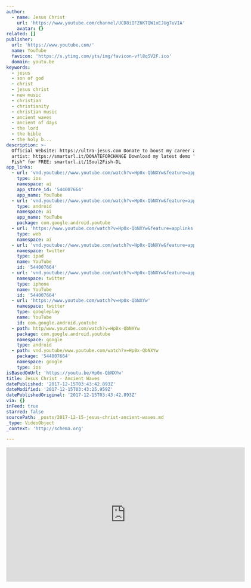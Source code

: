 ```yaml
---
author:
  - name: Jesus Christ
    url: 'https://www.youtube.com/channel/UCD8iIFZ6KTQW1xEJUg7uVIA'
    avatar: {}
related: []
publisher:
  url: 'https://www.youtube.com/'
  name: YouTube
  favicon: 'https://s.ytimg.com/yts/img/favicon-vfl8qSV2F.ico'
  domain: youtu.be
keywords:
  - jesus
  - son of god
  - christ
  - jesus christ
  - new music
  - christian
  - christianity
  - christian music
  - ancient waves
  - ancient of days
  - the lord
  - the bible
  - the holy b...
description: >-
  Official Website: https://ultra-jesus.com Donate to boost my career as an
  artist: https://smarturl.it/DONATEFORCHANGE Download my latest demo "1 Soul 2
  Fish" for FREE: smarturl.it/1Soul2Fish-DL
app_links:
  - url: 'vnd.youtube://www.youtube.com/watch?v=Hp0x-QbNXYw&feature=applinks'
    type: ios
    namespace: ai
    app_store_id: '544007664'
    app_name: YouTube
  - url: 'vnd.youtube://www.youtube.com/watch?v=Hp0x-QbNXYw&feature=applinks'
    type: android
    namespace: ai
    app_name: YouTube
    package: com.google.android.youtube
  - url: 'https://www.youtube.com/watch?v=Hp0x-QbNXYw&feature=applinks'
    type: web
    namespace: ai
  - url: 'vnd.youtube://www.youtube.com/watch?v=Hp0x-QbNXYw&feature=applinks'
    namespace: twitter
    type: ipad
    name: YouTube
    id: '544007664'
  - url: 'vnd.youtube://www.youtube.com/watch?v=Hp0x-QbNXYw&feature=applinks'
    namespace: twitter
    type: iphone
    name: YouTube
    id: '544007664'
  - url: 'https://www.youtube.com/watch?v=Hp0x-QbNXYw'
    namespace: twitter
    type: googleplay
    name: YouTube
    id: com.google.android.youtube
  - path: http/www.youtube.com/watch?v=Hp0x-QbNXYw
    package: com.google.android.youtube
    namespace: google
    type: android
  - path: vnd.youtube/www.youtube.com/watch?v=Hp0x-QbNXYw
    package: '544007664'
    namespace: google
    type: ios
isBasedOnUrl: 'https://youtu.be/Hp0x-QbNXYw'
title: Jesus Christ - Ancient Waves
datePublished: '2017-12-15T03:43:42.893Z'
dateModified: '2017-12-15T03:43:25.959Z'
datePublishedOriginal: '2017-12-15T03:43:42.893Z'
via: {}
inFeed: true
starred: false
sourcePath: _posts/2017-12-15-jesus-christ-ancient-waves.md
_type: VideoObject
_context: 'http://schema.org'

---
```

<iframe src="https://cdn.embedly.com/widgets/media.html?src=https%3A%2F%2Fwww.youtube.com%2Fembed%2FHp0x-QbNXYw%3Ffeature%3Doembed&amp;url=http%3A%2F%2Fwww.youtube.com%2Fwatch%3Fv%3DHp0x-QbNXYw&amp;image=https%3A%2F%2Fi.ytimg.com%2Fvi%2FHp0x-QbNXYw%2Fhqdefault.jpg&amp;key=a715cf41cc93453ca338d350cd26f87b&amp;type=text%2Fhtml&amp;schema=youtube" width="640" height="360" scrolling="no" frameborder="0" allowfullscreen="" style=""></iframe>